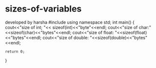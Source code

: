 # sizes-of-variables
developed by harsha
#include <iostream>
using namespace std;
int main()
{
	cout<<"size of int; "<< sizeof(int)<<"byte"<<endl;
	cout<<"size of char:"<<sizeof(char)<<"bytes"<<endl;
	cout<<"size of float: "<<sizeof(float)<<"bytes"<<endl;
	cout<<"size of double: "<<sizeof(double)<<"bytes"<<endl;
	
	return 0;
	
}

